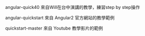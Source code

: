 angular-quick40
來自Will在台中演講的教學，練習step by step操作

angular-quickstart
來自 Angular2 官方網站的教學範例 

quickstart-master
來自 Youtube 教學影片的範例